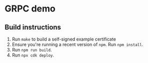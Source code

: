 # GRPC demo

## Build instructions

1. Run `make` to build a self-signed example certificate
2. Ensure you're running a recent version of `npm`. Run `npm install`.
3. Run `npm run build`.
4. Run `npx cdk deploy`.
